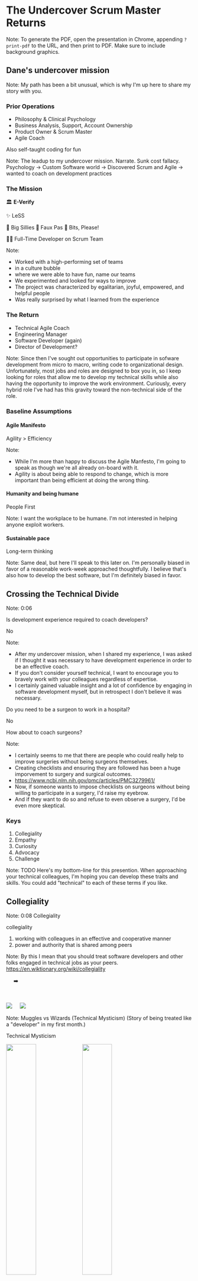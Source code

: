 <!-- .slide: data-background-image="cache/Agile2023-first-slide.jpg" data-background-size="contain" data-background-color="white" -->


<!-- .slide: data-background-image="cache/Agile2023-talk-title-slide.jpg" data-background-size="contain" data-background-color="white" -->



# The Undercover Scrum Master Returns

Note:
To generate the PDF, open the presentation in Chrome, appending `?print-pdf` to the URL, and then print to PDF. Make sure to include background graphics.


## Dane's undercover mission

Note:
My path has been a bit unusual, which is why I'm up here to share my story with you.


### Prior Operations

<ul>
<li class="fragment">Philosophy & Clinical Psychology</li>
<li class="fragment">Business Analysis, Support, Account Ownership</li>
<li class="fragment">Product Owner & Scrum Master</li>
<li class="fragment">Agile Coach</li>
</ul>

<p class="fragment">Also self-taught coding for fun</p>

Note:
The leadup to my undercover mission. Narrate.
Sunk cost fallacy.
Psychology -> Custom Software world -> Discovered Scrum and Agile -> wanted to coach on development practices


### The Mission

<p class="fragment">🏛️ <strong>E-Verify</strong></p>

<p class="fragment">✨ LeSS</p>

<p class="fragment">
🐳 Big Sillies 🦊 Faux Pas 👾 Bits, Please!
</p>

<p class="fragment">👨‍💻 Full-Time Developer on Scrum Team</p>

Note:
- Worked with a high-performing set of teams
- in a culture bubble
- where we were able to have fun, name our teams
- We experimented and looked for ways to improve
- The project was characterized by egalitarian, joyful, empowered, and helpful people
- Was really surprised by what I learned from the experience


### The Return

<ul>
<li class="fragment">Technical Agile Coach</li>
<li class="fragment">Engineering Manager</li>
<li class="fragment">Software Developer <span class="fragment">(again)</span></li>
<li class="fragment">Director of Development<span class="fragment">?</span></li>
</ul>

Note:
Since then I've sought out opportunities to participate in sofware development from micro to macro, writing code to organizational design.
Unfortunately, most jobs and roles are designed to box you in, so I keep looking for roles that allow me to develop my technical skills while also having the opportunity to improve the work environment.
Curiously, every hybrid role I've had has this gravity toward the non-technical side of the role.


### Baseline Assumptions


#### Agile Manifesto

<p class="fragment">Agility > Efficiency</p>

Note:
- While I'm more than happy to discuss the Agile Manfesto, I'm going to speak as though we're all already on-board with it.
- Agility is about being able to respond to change, which is more important than being efficient at doing the wrong thing.


#### Humanity and being humane

<p class="fragment">People First</p>

Note:
I want the workplace to be humane. I'm not interested in helping anyone exploit workers.


#### Sustainable pace

<p class="fragment">Long-term thinking</p>

Note:
Same deal, but here I'll speak to this later on. I'm personally biased in favor of a reasonable work-week approached thoughtfully. I believe that's also how to develop the best software, but I'm definitely biased in favor.



## Crossing the Technical Divide

Note:
0:06


Is development experience required to coach developers?

<p class="fragment">No</p>

Note:
- After my undercover mission, when I shared my experience, I was asked if I thought it was necessary to have development experience in order to be an effective coach.
- If you don't consider yourself technical, I want to encourage you to bravely work with your colleagues regardless of expertise.
- I certainly gained valuable insight and a lot of confidence by engaging in software development myself, but in retrospect I don't believe it was necessary.


Do you need to be a surgeon to work in a hospital?

<p class="fragment">No</p>


How about to coach surgeons?

Note:
- I certainly seems to me that there are people who could really help to improve surgeries without being surgeons themselves.
- Creating checklists and ensuring they are followed has been a huge imporvement to surgery and surgical outcomes.
- https://www.ncbi.nlm.nih.gov/pmc/articles/PMC3279961/
- Now, if someone wants to impose checklists on surgeons without being willing to participate in a surgery, I'd raise my eyebrow.
- And if they want to do so and refuse to even observe a surgery, I'd be even more skeptical.


### Keys

<ol>
<li class="fragment">Collegiality</li>
<li class="fragment">Empathy</li>
<li class="fragment">Curiosity</li>
<li class="fragment">Advocacy</li>
<li class="fragment">Challenge</li>
</ol>

Note: TODO
Here's my bottom-line for this presention.
When approaching your technical colleagues, I'm hoping you can develop these traits and skills.
You could add "technical" to each of these terms if you like.



## Collegiality

Note: 0:08 Collegiality


collegiality

1. working with colleagues in an effective and cooperative manner
2. power and authority that is shared among peers

Note:
By this I mean that you should treat software developers and other folks engaged in technical jobs as your peers.
https://en.wiktionary.org/wiki/collegiality


<img src="assets/muggle.jpg" class="fragment" />
<span style="vertical-align: 5em" class="fragment">➡️</span>
<img src="assets/wizard.jpg" class="fragment" />

Note:
Muggles vs Wizards (Technical Mysticism)
(Story of being treated like a "developer" in my first month.)


<p class="fragment strike">
Technical Mysticism
</p>


<img src="assets/blueprint.jpg" width="40%" class="fragment" />
<img src="assets/crane.jpg" width="40%" />


People who code are like
<p class="fragment strike">Crane Operators</p>
<p class="fragment">Architects</p>

Note:
Conversely, many times I've been treated as "just a worker," especially when discussing how many developers are needed and whether we can outsource and find cheaper labor.


> There are 2 hard problems in computer science: cache invalidation, naming things, and off-by-1 errors.

—Leon Bambrick

Note:
- https://twitter.com/secretGeek/status/7269997868
- https://martinfowler.com/bliki/TwoHardThings.html


Naming is hard. Words matter

Note:
- Naming things in code is hard. We actually have discussions about this.
- Presentation by Mike Judge.
- Arlo Belshee's "Naming as a Process" https://www.digdeeproots.com/articles/naming-process/
- The names used for our roles matter too.
- Do we hold meetings for "developers-only"?
- I give in to a lot of easy terms, but I try to be careful how I speak.


Equality & Mutual Respect

Note:
Proposal: treat your technical colleagues as equals and with respect.
This is really what I'm getting after here.


ACTIVITY:

Write out one thing you can change that you've done in the past to reinforce the technical divide.

Leave it for me at the end of the talk.

Note:
0:18


Dig deeper:

<ul>
<li class="fragment">Diversity, Equity, and Inclusion</li>
<li class="fragment">Psychological Safety <span class="fragment">(5 Ideals of DevOps)</span></li>
<li class="fragment">Clean Language</li>
<li class="fragment">Nonviolent Communication</li>
</ul>



## Empathy

Note: 0:20 Empathy


empathy

1. Identification with or understanding of the thoughts, feelings, or emotional state of another person.
2. Capacity to understand another person's point of view or the result of such understanding.

Note:
https://en.wiktionary.org/wiki/empathy


Understanding the programmers

Note: TODO
Story: as a scrum master I assumed the best of the members of my team, but I had a hard time understanding some of their preferences and behaviors. Why weren't they more excited about digging into our process and improving how we worked together? They seemed to want to just get on with the work.


Cognitive load and all the tech required

Note:
As soon as I showed up to code, I was hit with this tremendous cognitive load. I just wasn't expecting it.


<!-- .slide: data-background-image="assets/cog/cg-f-18.jpg" data-background-size="contain" data-background-color="white" data-transition="none" data-background-transition="none" -->
Note: In order just to get the code onto my machine, I had to learn to navigate...


<!-- .slide: data-background-image="assets/cog/cg-f-17.jpg" data-background-size="contain" data-background-color="white" data-transition="none" data-background-transition="none" -->
Note: Before trying to change the code I had to get it running on my laptop, but to do that I needed to set up and use...


<!-- .slide: data-background-image="assets/cog/cg-f-16.jpg" data-background-size="contain" data-background-color="white" data-transition="none" data-background-transition="none" -->
Note: I also have to run databases


<!-- .slide: data-background-image="assets/cog/cg-f-15.jpg" data-background-size="contain" data-background-color="white" data-transition="none" data-background-transition="none" -->
Note: That's all just to run the existing code. To actually do any work I need to understand the languages and frameworks used, including...


<!-- .slide: data-background-image="assets/cog/cg-f-14.jpg" data-background-size="contain" data-background-color="white" data-transition="none" data-background-transition="none" -->
Note: As a responsible developer, I also need to understand the tests and linters, which are written in...


<!-- .slide: data-background-image="assets/cog/cg-f-13.jpg" data-background-size="contain" data-background-color="white" data-transition="none" data-background-transition="none" -->
Note: The code doesn't just run on my laptop, though, so I need use tools to interact with the various systems that build and run the code, including...


<!-- .slide: data-background-image="assets/cog/cg-f-12b.jpg" data-background-size="contain" data-background-color="white" data-transition="none" data-background-transition="none" -->
Note: We've also got the logging and monitoring systems...


<!-- .slide: data-background-image="assets/cog/cg-f-12a.jpg" data-background-size="contain" data-background-color="white" data-transition="none" data-background-transition="none" -->
Note: There are other assorted technologies that come up on occasion, including...


<!-- .slide: data-background-image="assets/cog/cg-f-12.jpg" data-background-size="contain" data-background-color="white" data-transition="none" data-background-transition="none" -->
Note: (breathe) and...


<!-- .slide: data-background-image="assets/cog/cg-f-11.jpg" data-background-size="contain" data-background-color="white" data-transition="none" data-background-transition="none" -->
Note: Not to mention our communication tools.


<!-- .slide: data-background-image="assets/cog/cg-f-10.jpg" data-background-size="contain" data-background-color="white" data-transition="none" data-background-transition="none" -->
Note: That's just the languages and tools.


<!-- .slide: data-background-image="assets/cog/cg-f-09.jpg" data-background-size="contain" data-background-color="white" data-transition="none" data-background-transition="none" -->
Note: Even more important, I need to understand


<!-- .slide: data-background-image="assets/cog/cg-f-08.jpg" data-background-size="contain" data-background-color="white" data-transition="none" data-background-transition="none" -->


<!-- .slide: data-background-image="assets/cog/cg-f-07.jpg" data-background-size="contain" data-background-color="white" data-transition="none" data-background-transition="none" -->


<!-- .slide: data-background-image="assets/cog/cg-f-06.jpg" data-background-size="contain" data-background-color="white" data-transition="none" data-background-transition="none" -->


<!-- .slide: data-background-image="assets/cog/cg-f-05.jpg" data-background-size="contain" data-background-color="white" data-transition="none" data-background-transition="none" -->


<!-- .slide: data-background-image="assets/cog/cg-f-04.jpg" data-background-size="contain" data-background-color="white" data-transition="none" data-background-transition="none" -->


<!-- .slide: data-background-image="assets/cog/cg-f-03.jpg" data-background-size="contain" data-background-color="white" data-transition="none" data-background-transition="none" -->
Note: And on top of all of that, I'm trying to pay attention to


<!-- .slide: data-background-image="assets/cog/cg-f-02.jpg" data-background-size="contain" data-background-color="white" data-transition="none" data-background-transition="none" -->


<!-- .slide: data-background-image="assets/cog/cg-f-01.jpg" data-background-size="contain" data-background-color="white" data-transition="none" data-background-transition="none" -->


<!-- .slide: data-background-image="assets/cog/cg-f-00.jpg" data-background-size="contain" data-background-color="white" data-transition="none" data-background-transition="none" -->
Note: I had a little bit of an idea that all of this was going on. But when I went to do it myself, my perspective switched.


<!-- .slide: data-background-image="assets/cog/cg-f-000-reverse.jpg" data-background-size="contain" data-background-color="white" data-transition="none" data-background-transition="none" -->
Note: Navigating the code and tools were at the forefront of my mind, and the stuff I cared so much about as a Scrum Master faded into the background.


The joy of code

<div class="r-stack">
<div class="fragment fade-in-then-out">❌⚪⚪⚪⚪</div>
<div class="fragment fade-in-then-out">✅⚪⚪⚪⚪</div>
<div class="fragment fade-in-then-out">✅❌⚪⚪⚪</div>
<div class="fragment fade-in-then-out">✅✅⚪⚪⚪</div>
<div class="fragment fade-in-then-out">✅✅❌⚪⚪</div>
<div class="fragment fade-in-then-out">✅✅✅⚪⚪</div>
<div class="fragment fade-in-then-out">✅✅✅❌⚪</div>
<div class="fragment fade-in-then-out">✅✅✅✅⚪</div>
<div class="fragment fade-in-then-out">✅✅✅✅❌</div>
<div class="fragment fade-in-then-out">✅✅✅✅✅</div>
</div>

Note:
- On the other hand, there's a lot of pleasure to be found in writing code for many, including myself.
- If you enjoy solving puzzles you probably have a sense of the satisfaction that comes from getting code to work.


Thinking vs. typing

<div style="display: grid; grid-template-columns: 1fr 1fr">
<div class="fragment" data-fragment-index="2"><img src="cache/diff-big.png" /></div>
<div class="fragment" data-fragment-index="3">~3 minutes</div>
<div class="fragment" data-fragment-index="0"><img src="cache/diff-some.png" /></div>
<div class="fragment" data-fragment-index="1">~3 hours</div>
<div class="fragment"><img src="cache/diff-one.png" /></div>
<div class="fragment">~3 days</div>
</div>

Note:
0:31 Thinking vs. typing
- At a typing speed of 200 characters per minute, and a maximum line length of 80 characters, those 62 new lines should have taken me a maximum of 24 minutes, but definitely less since some of the lines are very short.


ACTIVITY:

Find an 8-letter word, such that you can repeatedly remove a single letter and still have an English word.

4-letter word example:
* chat
* cat
* at
* a

Note:
- HOW LONG WILL THIS TAKE?
- Too bad, you've only got 2 minutes, which is plenty of time to write out 36 characters.
- ACTIVITY: riddle (8 letters; like chat, cat, at, a)
- Answer is starting, staring, string, sting, sing, sin, in, i


Estimates are horrific for puzzle-solving


<!-- .slide: data-background-image="assets/patience-puzzle-together_s.jpg" data-background-size="contain" data-background-color="white" data-transition="none" data-background-transition="none" -->

Note:
- This is the existing state of the puzzle.


<!-- .slide: data-background-image="assets/patience-puzzle-apart_s.jpg" data-background-size="contain" data-background-color="white" data-transition="none" data-background-transition="none" -->

Note:
- This is the state we'd like to achieve.
- These are _incredibly_ clear requirements.
- Please to not bend or damage the pieces at all.
- Also, we need these exact pieces. Don't go buy new ones.
- Please tell me how long it will take you to complete this task.
- Silent writing: what's your estimate?


Feedback loops

<div class="r-stack">
<div class="fragment fade-in-then-out">❌⚪⚪⚪⚪</div>
<div class="fragment fade-in-then-out">⏳⚪⚪⚪⚪</div>
<div class="fragment fade-in-then-out">❌⚪⚪⚪⚪</div>
<div class="fragment fade-in-then-out">⏳⚪⚪⚪⚪</div>
<div class="fragment fade-in-then-out">✅⚪⚪⚪⚪</div>
<div class="fragment fade-in-then-out">✅❌⚪⚪⚪</div>
<div class="fragment fade-in-then-out">✅⏳⚪⚪⚪</div>
<div class="fragment fade-in-then-out">✅✅⚪⚪⚪</div>
<div class="fragment fade-in-then-out">⚫⚫⚫⚫⚫</div>
<div class="fragment fade-in-then-out">⏳⏳⏳⏳⏳</div>
<div class="fragment fade-in-then-out">❌✅❌❌✅</div>
<div class="fragment fade-in-then-out">⏳⏳⏳⏳⏳</div>
<div class="fragment fade-in-then-out">✅❌✅✅✅</div>
<div class="fragment fade-in-then-out">⏳⏳⏳⏳⏳</div>
<div class="fragment fade-in-then-out">✅✅✅❌✅</div>
</div>

Note:
Slow feedback loops let your mind wander and make focus difficult.


Dig deeper:

<ul>
<li class="fragment">Simplicity & Locality (5 Ideals of DevOps)</li>
<li class="fragment">Automate</li>
<li class="fragment">Speed up feedback loops</li>
<li class="fragment">Improve the relevance of feedback loops</li>
<li class="fragment">Developer Experience (DX)</li>
</ul>



## Curiosity

Note: 0:34 Curiosity


curiosity

1. the tendency to ask and learn about things by asking questions, investigating, or exploring.

Note:
https://en.wiktionary.org/wiki/curiosity


Don't be afraid

Note:
If you're involved in running a restaurant, you don't have to be a chef to be curious about the food, the techniques, the equipment, etc.


Look at the code and ask about it

Note:
If developers are hesitant to show you the code, that strikes me as something worth digging in to. Why?


ACTIVITY:

Read some code.

<p class="fragment">Compare with the second version.</p>
<p class="fragment">Check out the output.</p>
<p class="fragment">Spot the bug.</p>
<p class="fragment">Which version of the code would be easier to change?</p>

Note:
0:36 - 0:44
- Read the first block of section of code.
- Can you make sense of it? Discuss at your tables.
- If you're curious about something, let me know and I'll come over.
- Now, how about that second example?
- Some code is easier to read, even doing the same thing.
- On the back of the paper is the output to running some commands.
- Is there a problem? One bottles? Which code example will be easier to fix?


<!-- .slide: data-background-image="assets/t-shape.jpg" data-background-size="contain" data-background-color="white" data-transition="none" data-background-transition="none" -->

Note:
Growth mindset and the cross-bar of the T


Layers

<div style="font-size: 80%">

- . . .
- Human-Machine Interaction
- System Behavior
- Application Code
- Framework & Dependencies
- Programming Language
- Machine Language
- Instruction Set Architecture
- Microarchitecture
- Logic Gates
- Transistors
- Physics

</div>

Note:
Layers of an onion: you don't have to be an expert to appreciate and learn about - another layer


Learn to draw the architecture

Note:
- Here's a first step I challenge you to do at your work.
- Learn about your architecture.
- Don't worry if somebody has a different idea about what "architecture" means.
- This is about getting a shared understanding.


<!-- .slide: data-background-image="assets/chart/sys-14.jpg" data-background-size="contain" data-background-color="white" data-transition="none" data-background-transition="none" -->

Note:
- x


<!-- .slide: data-background-image="assets/chart/sys-13.jpg" data-background-size="contain" data-background-color="white" data-transition="none" data-background-transition="none" -->

Note:
- x


<!-- .slide: data-background-image="assets/chart/sys-12.jpg" data-background-size="contain" data-background-color="white" data-transition="none" data-background-transition="none" -->

Note:
- x


<!-- .slide: data-background-image="assets/chart/sys-11.jpg" data-background-size="contain" data-background-color="white" data-transition="none" data-background-transition="none" -->

Note:
- x


<!-- .slide: data-background-image="assets/chart/sys-10.jpg" data-background-size="contain" data-background-color="white" data-transition="none" data-background-transition="none" -->

Note:
- x


<!-- .slide: data-background-image="assets/chart/sys-09.jpg" data-background-size="contain" data-background-color="white" data-transition="none" data-background-transition="none" -->

Note:
- x


<!-- .slide: data-background-image="assets/chart/sys-08.jpg" data-background-size="contain" data-background-color="white" data-transition="none" data-background-transition="none" -->

Note:
- x


<!-- .slide: data-background-image="assets/chart/sys-07.jpg" data-background-size="contain" data-background-color="white" data-transition="none" data-background-transition="none" -->

Note:
- x


<!-- .slide: data-background-image="assets/chart/sys-06.jpg" data-background-size="contain" data-background-color="white" data-transition="none" data-background-transition="none" -->

Note:
- x


<!-- .slide: data-background-image="assets/chart/sys-05.jpg" data-background-size="contain" data-background-color="white" data-transition="none" data-background-transition="none" -->

Note:
- x


<!-- .slide: data-background-image="assets/chart/sys-04.jpg" data-background-size="contain" data-background-color="white" data-transition="none" data-background-transition="none" -->

Note:
- x


<!-- .slide: data-background-image="assets/chart/sys-03.jpg" data-background-size="contain" data-background-color="white" data-transition="none" data-background-transition="none" -->

Note:
- x


<!-- .slide: data-background-image="assets/chart/sys-02.jpg" data-background-size="contain" data-background-color="white" data-transition="none" data-background-transition="none" -->

Note:
- x


<!-- .slide: data-background-image="assets/chart/sys-01.jpg" data-background-size="contain" data-background-color="white" data-transition="none" data-background-transition="none" -->

Note:
- x


<!-- .slide: data-background-image="assets/chart/sys-00.jpg" data-background-size="contain" data-background-color="white" data-transition="none" data-background-transition="none" -->

Note:
- x


Dig deeper:

<ul>
<li class="fragment">Observe (Gemba Walks)</li>
<li class="fragment">Figure out enough to write markdown on GitHub</li>
<li class="fragment">Keep learning</li>
<li class="fragment">Try to code a little?</li>
</ul>



## Advocacy

Note: 0:46 Advocacy


advocacy

1. The act of arguing in favour of, or supporting someone or something.
2. The practice of supporting someone to make their voice heard.

Note:
https://en.wiktionary.org/wiki/advocacy


### Do more, faster

Note:
- Story of not having time to "do it right" because the sprint was almost over.


### The Modernization Story

<!-- .slide: data-background-image="assets/agile/agile-04.png" data-background-size="contain" data-background-color="white" data-transition="none" data-background-transition="none" -->


<!-- .slide: data-background-image="assets/agile/agile-04.png" data-background-size="contain" data-background-color="white" data-transition="none" data-background-transition="none" -->


<!-- .slide: data-background-image="assets/agile/agile-03.png" data-background-size="contain" data-background-color="white" data-transition="none" data-background-transition="none" -->


<!-- .slide: data-background-image="assets/agile/agile-02.png" data-background-size="contain" data-background-color="white" data-transition="none" data-background-transition="none" -->


<!-- .slide: data-background-image="assets/agile/agile-01.png" data-background-size="contain" data-background-color="white" data-transition="none" data-background-transition="none" -->


<!-- .slide: data-background-image="assets/agile/agile-00.png" data-background-size="contain" data-background-color="white" data-transition="none" data-background-transition="none" -->


<!-- .slide: data-background-image="assets/mod/mod-14.png" data-background-size="contain" data-background-color="white" data-transition="none" data-background-transition="none" -->


<!-- .slide: data-background-image="assets/mod/mod-13.png" data-background-size="contain" data-background-color="white" data-transition="none" data-background-transition="none" -->


<!-- .slide: data-background-image="assets/mod/mod-12.png" data-background-size="contain" data-background-color="white" data-transition="none" data-background-transition="none" -->


<!-- .slide: data-background-image="assets/mod/mod-11.png" data-background-size="contain" data-background-color="white" data-transition="none" data-background-transition="none" -->


<!-- .slide: data-background-image="assets/mod/mod-10.png" data-background-size="contain" data-background-color="white" data-transition="none" data-background-transition="none" -->


<!-- .slide: data-background-image="assets/mod/mod-09.png" data-background-size="contain" data-background-color="white" data-transition="none" data-background-transition="none" -->


<!-- .slide: data-background-image="assets/mod/mod-08.png" data-background-size="contain" data-background-color="white" data-transition="none" data-background-transition="none" -->


<!-- .slide: data-background-image="assets/mod/mod-07.png" data-background-size="contain" data-background-color="white" data-transition="none" data-background-transition="none" -->


<!-- .slide: data-background-image="assets/mod/mod-06.png" data-background-size="contain" data-background-color="white" data-transition="none" data-background-transition="none" -->


<!-- .slide: data-background-image="assets/mod/mod-05.png" data-background-size="contain" data-background-color="white" data-transition="none" data-background-transition="none" -->


<!-- .slide: data-background-image="assets/mod/mod-04.png" data-background-size="contain" data-background-color="white" data-transition="none" data-background-transition="none" -->


<!-- .slide: data-background-image="assets/mod/mod-03.png" data-background-size="contain" data-background-color="white" data-transition="none" data-background-transition="none" -->


<!-- .slide: data-background-image="assets/mod/mod-02.png" data-background-size="contain" data-background-color="white" data-transition="none" data-background-transition="none" -->


<!-- .slide: data-background-image="assets/mod/mod-01.png" data-background-size="contain" data-background-color="white" data-transition="none" data-background-transition="none" -->


<!-- .slide: data-background-image="assets/mod/mod-00.png" data-background-size="contain" data-background-color="white" data-transition="none" data-background-transition="none" -->


instead

<!-- .slide: data-background-image="assets/f1-painting.jpg" data-background-size="contain" data-background-color="white" data-transition="none" data-background-transition="none" data-background-opacity="1" -->


<!-- .slide: data-background-image="assets/f1-painting.jpg" data-background-size="contain" data-background-color="white" data-transition="none" data-background-transition="none" data-background-opacity="0.2" -->

A racing team Caring about the same thing: racing team

Note:
* If you consider a professional racing team, you'll see that the driver and the pit crew are all working toward the same goal.
* They're all professionals, and they all care about the same thing.
* Not just this race, but all of the races in the season.


### Draw attention to quality, not just feature delivery


More, faster metrics:

- Velocity
- Cycle Time
- Deadlines

Note:
These certainly aren't perfect, but they definitely draw attention to getting things done.


Morale metrics:

- Niko niko
- Employee Net Promoter Score (NPS)
- Engagement and enablement surveys

Note:
Also far from perfect, and they can be meaningless or abused, but they draw attention to the work environment.


<!-- .slide: data-background-image="assets/Lego_Niko_Niko.jpg" data-background-size="contain" data-background-color="white" -->


Code quality metrics:

- Count of TODO comments in the code
- Code smells
- Test coverage

Note:
- These are each terrible metrics that invite gaming the system to make the metrics look good.
- Just like the other kinds of metrics, they're much better as a tool for the team to use rather than for management.
- BUT, the presence of one of these metrics brings attention to investing in code quality.
- It also gives the people working on the code an easy way to tie their code quality investments to a metric others ostensibly care about.


<!-- .slide: data-background-image="assets/technical-metrics.png" data-background-size="contain" data-background-color="white" -->


Dane's advice:

> Balance out metrics that focus on "more, faster!" with ones that focus on morale and on code quality.


Software is weird.

1. The code is great.
2. Everything else changes.
3. The code is unchanged.
4. The code is now broken or useless.

Code doesn't rot or wear out like physical objects. So how does this happen?

Note:
- Story about (USCSF) great, well-written code from three years ago.
- Used the then-current versions of frameworks and libraries.
- App available in the Play Store.
- Unchanged, the app fell behind the requirements and was delisted.
- Upgrading took many weeks of a team to fully upgrade and relist.
- There wasn't anything wrong three years ago.
- What went wrong was that the world changed and the app was left standing still.


<!-- .slide: data-background-image="cache/Alice_queen2.jpg" data-background-size="contain" data-background-color="white" data-background-opacity="1" -->


<!-- .slide: data-background-image="cache/Alice_queen2.jpg" data-background-size="contain" data-background-color="white" data-background-opacity="0.2" -->

## Red queen problem

> Now, here, you see, it takes all the running you can do, to keep in the same place.

—Lewis Carroll, _Through the Looking-Glass_

Note:
en.wikipedia.org/wiki/Red_Queen_hypothesis
- There's a hypothesis in biology that species must continue to adapt, along the lines of the running Red Queen, in order to maintain their place.
- An herbivore species eating a given plant will be displaced when that plant species develops a toxin unless it develops a tolerance or the ability to eat another kind of plant.
- It isn't that the herbivores wore out or went backwards, it's that their environment changed.


<!-- .slide: data-background-image="cache/Alice_queen2.jpg" data-background-size="contain" data-background-color="white" data-background-opacity="0.2" -->

* Build on the shoulders of giants
* They move and change
* Your system needs to keep up too

Note:
- Software developers can create amazing, highly capable systems in record time by building on the shoulders of giants (languages, frameworks, libraries, etc.)
- A lot of the software that I've worked on is valuable precisely because it communicates with networked systems and runs on multiple platforms.
- The other systems are changing, the network is changing, and the libraries and languages are changing.


> All models are wrong, but some are useful


<span style="font-size: 500%">🏡</span>

* Repair
* Maintain
* Remodel

Note:
- The "home" metaphor for a codebase.
- Take care of it.
- You might have to demolish and rebuild, but generally only if you've seriously neglected it.
- Software development is NOT like carpentry, plumbing, etc., though. Those have relatively predictable costs


<span style="font-size: 500%">🏡 + 👑</span>

* The power company is changing voltage
* Septic has a new hookup system
* We need ethernet in the walls

Note:
Maintenance isn't about replacing broken parts, but bringing the house "up to date."


Investment in maintenance, remodeling, and more

Note: TODO
* Red Queen -- at that moment in time, everything was in good shape.
  * Sin
* TCO (Total Cost of Ownership)
* Slides with story of rebuild
* Slides with proposed stable team maintaining and extending


Testing (so many kinds!)

Note: TODO


Automation for team happiness

Note: TODO
"Developer Experience"
Simplicity, Flow


ACTIVITY: brief discussions in groups of 3 or 4 about who currently advocates - for improving technical practices, quality, and automation on your team.

Note: 0:56 - 1:00
ACTIVITY: brief discussions in groups of 3 or 4 about who currently advocates - for improving technical practices, quality, and automation on your team.



## Challenge

Note: 1:00 Challenge


challenge

1. x
2. x

Note:
https://en.wiktionary.org/wiki/challenge


If it hurts, do it more frequently; move toward "continuous"

Note: TODO


TDD, even if you don't do TDD

Note: TODO


Code is for people; is it readable?

> Programs must be written for people to read, and only incidentally for machines to execute.

—Harold Abelson, Gerald Jay Sussman, and Julie Sussman, _Structure and Interpretation of Computer Programs_

Note: TODO


Pair program, regardless of the terms

Note: TODO


Buddy System

![Caution, buddy system is required for entry (from https://www.accuform.com/safety-sign/MCSP612)](cache/buddy-system-required-entry-osha-caution-safety-sign-mcsp612.webp)


Take your place in the mob

Note: TODO


<!-- .slide: data-background-image="assets/kids_ensemble_programming.jpg" data-background-color="white" data-transition="none" data-background-transition="none" -->


Social skills are key: software projects are people projects.

> No matter how it looks at first, it's always a people problem.

—Gerald M. Weinberg, _Quality Software Management: Systems Thinking_

Note: TODO




<div style="display: grid">
<div style="grid-column: span 2; padding: 2vh">
<strong>The Undercover Scrum Master Returns</strong>
<a style="font-size: 50%" href="https://daneweber.github.io/presentations/TheUndercoverScrumMasterReturns/">https://daneweber.github.io/presentations/TheUndercoverScrumMasterReturns/</a>
</div>
<div>
<ul>
<li>Collegiality</li>
<li>Empathy</li>
<li>Curiosity</li>
<li>Advocacy</li>
<li>Challenge</li>
</ul></div>
<div>
Dane Weber
<a href="http://daneweber.com/">daneweber.com</a>
</div>
</div>



<!-- .slide: data-background-image="cache/Agile2023-last-slide.jpg" data-background-size="contain" data-background-color="white" -->
